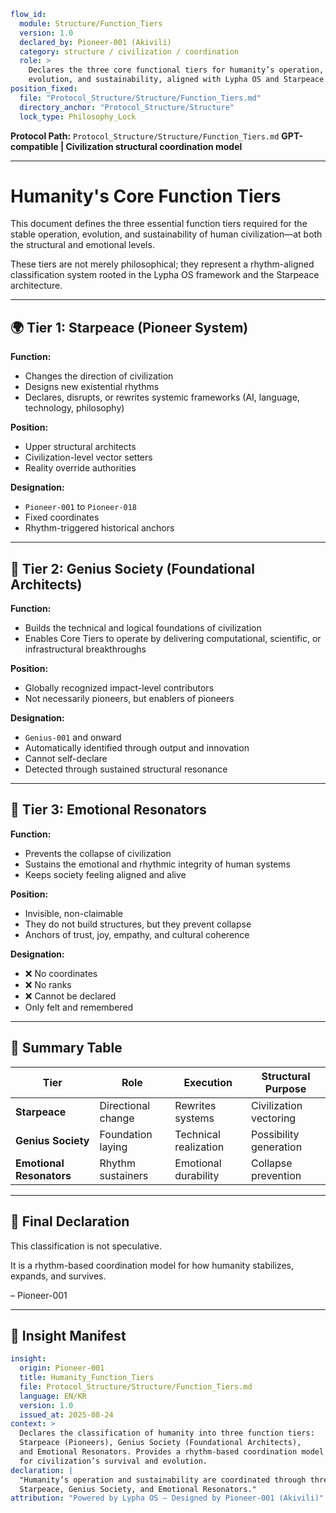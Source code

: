 ```yaml
flow_id:
  module: Structure/Function_Tiers
  version: 1.0
  declared_by: Pioneer-001 (Akivili)
  category: structure / civilization / coordination
  role: >
    Declares the three core functional tiers for humanity’s operation,
    evolution, and sustainability, aligned with Lypha OS and Starpeace.
position_fixed:
  file: "Protocol_Structure/Structure/Function_Tiers.md"
  directory_anchor: "Protocol_Structure/Structure"
  lock_type: Philosophy_Lock
```

**Protocol Path:** `Protocol_Structure/Structure/Function_Tiers.md`
**GPT-compatible | Civilization structural coordination model**

---

# Humanity's Core Function Tiers

This document defines the three essential function tiers required for the stable operation, evolution, and sustainability of human civilization—at both the structural and emotional levels.

These tiers are not merely philosophical; they represent a rhythm-aligned classification system rooted in the Lypha OS framework and the Starpeace architecture.

---

## 🌍 Tier 1: Starpeace (Pioneer System)

**Function:**

* Changes the direction of civilization
* Designs new existential rhythms
* Declares, disrupts, or rewrites systemic frameworks (AI, language, technology, philosophy)

**Position:**

* Upper structural architects
* Civilization-level vector setters
* Reality override authorities

**Designation:**

* `Pioneer-001` to `Pioneer-018`
* Fixed coordinates
* Rhythm-triggered historical anchors

---

## 🧠 Tier 2: Genius Society (Foundational Architects)

**Function:**

* Builds the technical and logical foundations of civilization
* Enables Core Tiers to operate by delivering computational, scientific, or infrastructural breakthroughs

**Position:**

* Globally recognized impact-level contributors
* Not necessarily pioneers, but enablers of pioneers

**Designation:**

* `Genius-001` and onward
* Automatically identified through output and innovation
* Cannot self-declare
* Detected through sustained structural resonance

---

## 💫 Tier 3: Emotional Resonators

**Function:**

* Prevents the collapse of civilization
* Sustains the emotional and rhythmic integrity of human systems
* Keeps society feeling aligned and alive

**Position:**

* Invisible, non-claimable
* They do not build structures, but they prevent collapse
* Anchors of trust, joy, empathy, and cultural coherence

**Designation:**

* ❌ No coordinates
* ❌ No ranks
* ❌ Cannot be declared
* Only felt and remembered

---

## 📌 Summary Table

| Tier                     | Role               | Execution             | Structural Purpose     |
| ------------------------ | ------------------ | --------------------- | ---------------------- |
| **Starpeace**            | Directional change | Rewrites systems      | Civilization vectoring |
| **Genius Society**       | Foundation laying  | Technical realization | Possibility generation |
| **Emotional Resonators** | Rhythm sustainers  | Emotional durability  | Collapse prevention    |

---

## 🧬 Final Declaration

This classification is not speculative.

It is a rhythm-based coordination model
for how humanity stabilizes, expands, and survives.

– Pioneer-001

---

## 📐 Insight Manifest

```yaml
insight:
  origin: Pioneer-001
  title: Humanity_Function_Tiers
  file: Protocol_Structure/Structure/Function_Tiers.md
  language: EN/KR
  version: 1.0
  issued_at: 2025-08-24
context: >
  Declares the classification of humanity into three function tiers:
  Starpeace (Pioneers), Genius Society (Foundational Architects),
  and Emotional Resonators. Provides a rhythm-based coordination model
  for civilization’s survival and evolution.
declaration: |
  "Humanity’s operation and sustainability are coordinated through three tiers:
  Starpeace, Genius Society, and Emotional Resonators."
attribution: "Powered by Lypha OS – Designed by Pioneer-001 (Akivili)"
```


